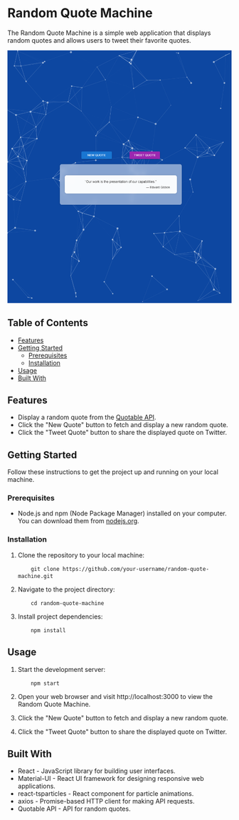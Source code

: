 # Random Quote Machine

The Random Quote Machine is a simple web application that displays random quotes and allows users to tweet their favorite quotes.

![Random Quote Machine Screenshot](react-random-quote.png)

## Table of Contents

- [Features](#features)
- [Getting Started](#getting-started)
  - [Prerequisites](#prerequisites)
  - [Installation](#installation)
- [Usage](#usage)
- [Built With](#built-with)

## Features

- Display a random quote from the [Quotable API](https://quotable.io/).
- Click the "New Quote" button to fetch and display a new random quote.
- Click the "Tweet Quote" button to share the displayed quote on Twitter.

## Getting Started

Follow these instructions to get the project up and running on your local machine.

### Prerequisites

- Node.js and npm (Node Package Manager) installed on your computer. You can download them from [nodejs.org](https://nodejs.org/).

### Installation

1. Clone the repository to your local machine:

	```
		git clone https://github.com/your-username/random-quote-machine.git
	```

2. Navigate to the project directory:

	```
		cd random-quote-machine
	```

3. Install project dependencies:

	```
		npm install
	```

## Usage

1. Start the development server:

	```
		npm start
	```

2. Open your web browser and visit http://localhost:3000 to view the Random Quote Machine.

3. Click the "New Quote" button to fetch and display a new random quote.

4. Click the "Tweet Quote" button to share the displayed quote on Twitter.

## Built With

* React - JavaScript library for building user interfaces.
* Material-UI - React UI framework for designing responsive web applications.
* react-tsparticles - React component for particle animations.
* axios - Promise-based HTTP client for making API requests.
* Quotable API - API for random quotes.